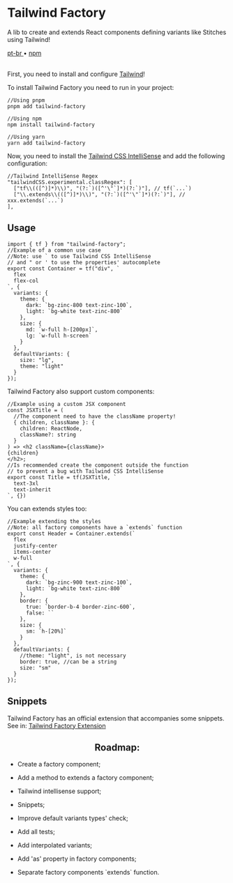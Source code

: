 <div valing="top">
  <h1>Tailwind <span>Factory</span></h1>
  <p>A lib to create and extends React components defining variants like Stitches using Tailwind!</p>
  <nav>
    <div id="repository-buttons"/>
    <a class="navigation-link disabled" href="https://github.com/L-Marcel/l-marcel/blob/main/README.md" target="__blank__">
      pt-br
    </a>
    <span class="disabled">•</span>
    <a class="navigation-link" href="https://www.npmjs.com/package/tailwind-factory" target="__blank__">
      npm
    </a>
  </nav>
</div>

<br/>

<p>First, you need to install and configure <a href="https://tailwindcss.com/docs/installation/" target="__blank__">
Tailwind</a>!</p>

<p>To install Tailwind Factory you need to run in your project:</p>

<pre><code>//Using pnpm
pnpm add tailwind-factory

//Using npm
npm install tailwind-factory

//Using yarn
yarn add tailwind-factory
</code></pre>

<p>Now, you need to install the <a href="https://marketplace.visualstudio.com/items?itemName=bradlc.vscode-tailwindcss/" target="__blank__">
Tailwind CSS IntelliSense</a> and add the following configuration:</p>

<pre lang="tsx"><code lang="tsx">//Tailwind IntelliSense Regex
"tailwindCSS.experimental.classRegex": [
  ["tf\\(([^)]*)\\)", "(?:`)([^'\"`]*)(?:`)"], // tf(`...`)
  ["\\.extends\\(([^)]*)\\)", "(?:`)([^'\"`]*)(?:`)"], // xxx.extends(`...`)
],</code></pre>

<h2>Usage</h2>
<pre lang="tsx"><code lang="tsx">import { tf } from "tailwind-factory";
//Example of a common use case
//Note: use ` to use Tailwind CSS IntelliSense
// and " or ' to use the properties' autocomplete
export const Container = tf("div", `
  flex
  flex-col
`, {
  variants: {
    theme: {
      dark: `bg-zinc-800 text-zinc-100`,
      light: `bg-white text-zinc-800`
    },
    size: {
      md: `w-full h-[200px]`,
      lg: `w-full h-screen`
    }
  },
  defaultVariants: {
    size: "lg",
    theme: "light"
  }
});</code></pre>

<p>Tailwind Factory also support custom components:</p>
<pre lang="tsx"><code lang="tsx">//Example using a custom JSX component
const JSXTitle = (
  //The component need to have the className property!
  { children, className }: { 
    children: ReactNode, 
    className?: string 
  }
) => &lt;h2 className={className}>
{children}
&lt;/h2>;
//Is recommended create the component outside the function
// to prevent a bug with Tailwind CSS IntelliSense
export const Title = tf(JSXTitle, `
  text-3xl
  text-inherit
`, {})</code></pre>

<p>You can extends styles too:</p>
<pre lang="tsx"><code lang="tsx">//Example extending the styles
//Note: all factory components have a `extends` function
export const Header = Container.extends(`
  flex
  justify-center
  items-center
  w-full
`, {
  variants: {
    theme: {
      dark: `bg-zinc-900 text-zinc-100`,
      light: `bg-white text-zinc-800`
    },
    border: {
      true: `border-b-4 border-zinc-600`,
      false: ``
    },
    size: {
      sm: `h-[20%]`
    }
  },
  defaultVariants: {
    //theme: "light", is not necessary
    border: true, //can be a string
    size: "sm"
  }
});</code></pre>

<h2>Snippets</h2>
<p>Tailwind Factory has an official extension that accompanies some snippets. See in: <a href="https://marketplace.visualstudio.com/items?itemName=l-marcel.tailwind-factory" target="__blank__">
Tailwind Factory Extension</a></p>

<div id="grid">
  <div id="grid-item">
    <h2 align="center">Roadmap:</h2>
    <ul>
      <li id="checked"><p>Create a factory component;</p></li>
      <li id="checked"><p>Add a method to extends a factory component;</p></li>
      <li id="checked"><p>Tailwind intellisense support;</p></li>
      <li id="checked"><p>Snippets;</p></li>
      <li id="checked"><p>Improve default variants types' check;</p></li>
      <li id="unchecked"><p>Add all tests;</p></li>
      <li id="unchecked"><p>Add interpolated variants;</p></li>
      <li id="unchecked"><p>Add 'as' property in factory components;</p></li>
      <li id="unchecked"><p>Separate factory components `extends` function.</p></li>
    </ul>
  </div>
</div>